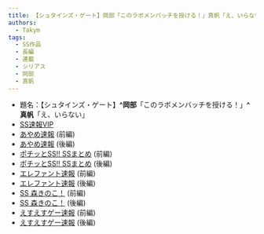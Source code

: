 ```yaml
---
title: 【シュタインズ・ゲート】岡部「このラボメンバッチを授ける！」真帆「え、いらない」
authors:
  - Takym
tags:
  - SS作品
  - 長編
  - 連載
  - シリアス
  - 岡部
  - 真帆
---
```

- 題名：【シュタインズ・ゲート】**^岡部**「このラボメンバッチを授ける！」**^真帆**「え、いらない」
- [SS速報VIP](https://ex14.vip2ch.com/test/read.cgi/news4ssnip/1530382344/)
- [あやめ速報](https://ayamevip.com/archives/52261990.html) (前編)
- [あやめ速報](https://ayamevip.com/archives/52261992.html) (後編)
- [ポチッとSS!! SSまとめ](http://potittoss.blog.jp/archives/1071731115.html) (前編)
- [ポチッとSS!! SSまとめ](http://potittoss.blog.jp/archives/1071731116.html) (後編)
- [エレファント速報](http://elephant.2chblog.jp/archives/52231279.html) (前編)
- [エレファント速報](http://elephant.2chblog.jp/archives/52231280.html) (後編)
- [SS 森きのこ！](http://morikinoko.com/archives/52113989.html) (前編)
- [SS 森きのこ！](http://morikinoko.com/archives/52113990.html) (後編)
- [えすえすゲー速報](http://blog.livedoor.jp/h616r825/archives/52253459.html) (前編)
- [えすえすゲー速報](http://blog.livedoor.jp/h616r825/archives/52253463.html) (後編)
